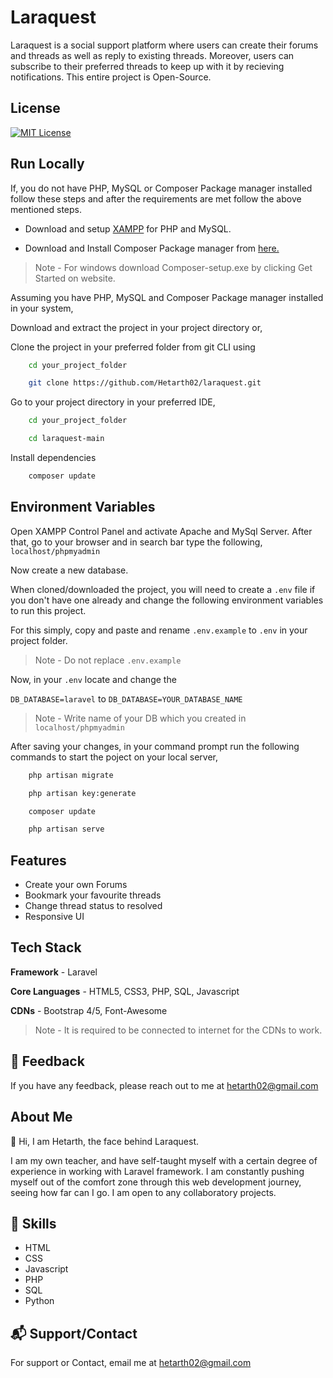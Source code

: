 # Laraquest

Laraquest is a social support platform where users can create their forums and threads as well as reply to existing threads. Moreover, users can subscribe to their preferred threads to keep up with it by recieving notifications. This entire project is Open-Source.

## License

[![MIT License](https://img.shields.io/badge/License-MIT-red?style=for-the-badge)](https://opensource.org/licenses/MIT)

## Run Locally

If, you do not have PHP, MySQL or Composer Package manager installed follow these steps and after the requirements are met follow the above mentioned steps.

- Download and setup [XAMPP](https://www.apachefriends.org/index.html) for PHP and MySQL.

- Download and Install Composer Package manager from [here.](https://getcomposer.org/)

> Note - For windows download Composer-setup.exe by clicking Get Started on website.

Assuming you have PHP, MySQL and Composer Package manager installed in your system,

Download and extract the project in your project directory or,

Clone the project in your preferred folder from git CLI using

```bash
    cd your_project_folder
```
```bash
    git clone https://github.com/Hetarth02/laraquest.git
```

Go to your project directory in your preferred IDE,

```bash
    cd your_project_folder
```
```bash
    cd laraquest-main
```

Install dependencies

```bash
    composer update
```
## Environment Variables

Open XAMPP Control Panel and activate Apache and MySql Server. After that, go to your browser and in search bar type the following, ```localhost/phpmyadmin```

Now create a new database.

When cloned/downloaded the project, you will need to create a `.env` file if you don't have one already and change the following environment variables to run this project.

For this simply, copy and paste and rename `.env.example` to `.env` in your project folder.

> Note - Do not replace `.env.example`

Now, in your `.env` locate and change the

`DB_DATABASE=laravel` to `DB_DATABASE=YOUR_DATABASE_NAME`
> Note - Write name of your DB which you created in `localhost/phpmyadmin`

After saving your changes, in your command prompt run the following commands to start the poject on your local server,

```bash
    php artisan migrate
```
```bash
    php artisan key:generate
```
```bash
    composer update
```
```bash
    php artisan serve
```
## Features

- Create your own Forums
- Bookmark your favourite threads
- Change thread status to resolved
- Responsive UI

## Tech Stack

**Framework** - Laravel

**Core Languages** - HTML5, CSS3, PHP, SQL, Javascript

**CDNs** - Bootstrap 4/5, Font-Awesome

> Note - It is required to be connected to internet for the CDNs to work.
  
## :memo: Feedback

If you have any feedback, please reach out to me at hetarth02@gmail.com

## About Me

:wave: Hi, I am Hetarth, the face behind Laraquest.

I am my own teacher, and have self-taught myself with a certain degree of experience in working with Laravel framework. I am constantly pushing myself out of the comfort zone through this web development journey, seeing how far can I go. I am open to any collaboratory projects.
  
## 🚀 Skills

- HTML
- CSS
- Javascript
- PHP
- SQL
- Python
  
## :mailbox_with_mail: Support/Contact

For support or Contact, email me at hetarth02@gmail.com